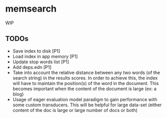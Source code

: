 # memsearch

WIP

## TODOs
- Save index to disk [P1]
- Load index in app memory [P1]
- Update stop words list [P1]
- Add deps.edn [P1]
- Take into account the relative distance between any two words (of the search string) in the results scores. In order to achieve this, the index will have to maintain the position(s) of the word in the document. This becomes important when the content of the document is large (ex: a blog)
- Usage of eager evaluation model paradigm to gain performance with some custom transducers. This will be helpful for large data-set (either content of the doc is large or large number of docs or both)